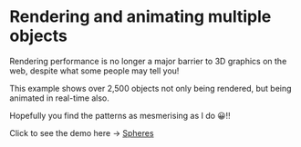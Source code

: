 # Rendering and animating multiple objects

Rendering performance is no longer a major barrier to 3D graphics on the web, despite what some people may tell you!

This example shows over 2,500 objects not only being rendered, but being animated in real-time also.

Hopefully you find the patterns as mesmerising as I do 😀!!

Click to see the demo here -> [Spheres](https://drt-software.com/Demos/Instancing/spheres.html)

